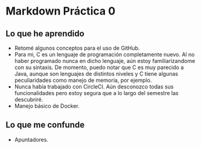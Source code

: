 # Markdown Práctica 0

## Lo que he aprendido 
* Retomé algunos conceptos para el uso de GitHub.
* Para mi, C es un lenguaje de programación completamente nuevo. Al no haber programado nunca en dicho lenguaje, aún estoy familiarizandome con su sintaxis. De momento, puedo notar que C es muy parecido a Java, aunque son lenguajes de distintos niveles y C tiene algunas peculiaridades como manejo de memoria, por ejemplo. 
* Nunca había trabajado con CircleCI. Aún desconozco todas sus funcionalidades pero estoy segura que a lo largo del semestre las descubriré. 
* Manejo básico de Docker.

## Lo que me confunde
* Apuntadores.
